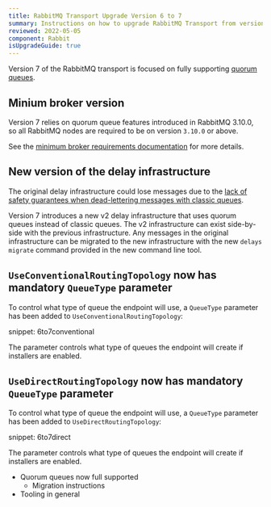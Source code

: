 ```yaml
---
title: RabbitMQ Transport Upgrade Version 6 to 7
summary: Instructions on how to upgrade RabbitMQ Transport from version 6 to 7.
reviewed: 2022-05-05
component: Rabbit
isUpgradeGuide: true
---
```


Version 7 of the RabbitMQ transport is focused on fully supporting [quorum queues](https://www.rabbitmq.com/quorum-queues.html).

## Minium broker version

Version 7 relies on quorum queue features introduced in RabbitMQ 3.10.0, so all RabbitMQ nodes are required to be on version `3.10.0` or above.

See the [minimum broker requirements documentation](/transports/rabbitmq/#broker-compatibility) for more details.

## New version of the delay infrastructure

The original delay infrastructure could lose messages due to the [lack of safety guarantees when dead-lettering messages with classic queues](https://www.rabbitmq.com/dlx.html#safety).

Version 7 introduces a new v2 delay infrastructure that uses quorum queues instead of classic queues. The v2 infrastructure can exist side-by-side with the previous infrastructure. Any messages in the original infrastructure can be migrated to the new infrastructure with the new `delays migrate` command provided in the new command line tool.

## `UseConventionalRoutingTopology` now has mandatory `QueueType` parameter

To control what type of queue the endpoint will use, a `QueueType` parameter has been added to `UseConventionalRoutingTopology`:

snippet: 6to7conventional

The parameter controls what type of queues the endpoint will create if installers are enabled.

## `UseDirectRoutingTopology` now has mandatory` QueueType` parameter

To control what type of queue the endpoint will use, a `QueueType` parameter has been added to `UseDirectRoutingTopology`:

snippet: 6to7direct

The parameter controls what type of queues the endpoint will create if installers are enabled.




- Quorum queues now full supported
  - Migration instructions
- Tooling in general

